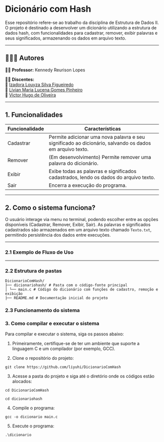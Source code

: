 # Dicionário com Hash

Esse repositório refere-se ao trabalho da disciplina de Estrutura de Dados II. O projeto é destinado a desenvolver um dicionário utilizando a estrutura de dados hash, com funcionalidades para cadastrar, remover, exibir palavras e seus significados, armazenando os dados em arquivo texto.

---
## 👨‍👧‍👧 Autores

👨‍🏫 **Professor:** Kennedy Reurison Lopes

👩‍🎓 **Discentes:**  
🔹 [Izadora Louyza Silva Figueiredo](https://github.com/liyuhi)  
🔹 [Lívian Maria Lucena Gomes Pinheiro](https://github.com/livianlucena)   
🔹 [Victor Hugo de Oliveira](https://github.com/Victor350br)

---

## 1. Funcionalidades

| Funcionalidade | Características                                                                                           |
|----------------|----------------------------------------------------------------------------------------------------------|
| Cadastrar      | Permite adicionar uma nova palavra e seu significado ao dicionário, salvando os dados em arquivo texto. |
| Remover        | (Em desenvolvimento) Permite remover uma palavra do dicionário.                                         |
| Exibir         | Exibe todas as palavras e significados cadastrados, lendo os dados do arquivo texto.                     |
| Sair           | Encerra a execução do programa.                                                                          |

---

## 2. Como o sistema funciona?

O usuário interage via menu no terminal, podendo escolher entre as opções disponíveis (Cadastrar, Remover, Exibir, Sair). As palavras e significados cadastrados são armazenados em um arquivo texto chamado `Texto.txt`, permitindo persistência dos dados entre execuções.

---

### 2.1 Exemplo de Fluxo de Uso

---

### 2.2 Estrutura de pastas
```
DicionarioComHash/
├── dicionariohash/ # Pasta com o código-fonte principal
│ └── main.c # Código do dicionário com funções de cadastro, remoção e exibição
├── README.md # Documentação inicial do projeto
```

### 2.3 Funcionamento do sistema


### 3. Como compilar e executar o sistema

Para compilar e executar o sistema, siga os passos abaixo:

1. Primeiramente, certifique-se de ter um ambiente que suporte a linguagem C e um compilador (por exemplo, GCC).
   
2. Clone o repositório do projeto:

```
git clone https://github.com/liyuhi/DicionarioComHash
```

3. Acesse a pasta do projeto e siga até o diretório onde os códigos estão alocados:
   
```
cd DicionarioComHash
```
```
cd dicionariohash
```

4. Compile o programa:

```
gcc -o dicionario main.c 
```

5. Execute o programa:
   
```
.\dicionario
```

